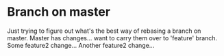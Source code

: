 # Branch on master

Just trying to figure out what's the best way of rebasing a branch on master.
Master has changes... want to carry them over to 'feature' branch.
Some feature2 change...
Another feature2 change...
